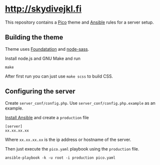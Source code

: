 # http://skydivejkl.fi

This repository contains a [Pico][] theme and [Ansible][] rules for a server
setup.

## Building the theme

Theme uses [Foundatation](http://foundation.zurb.com/) and [node-sass](https://github.com/andrew/node-sass).

Install node.js and GNU Make and run

    make

After first run you can just use `make scss` to build CSS.

## Configuring the server

Create `server_conf/config.php`. Use `server_conf/config.php.example` as an
example.

[Install Ansible][a-install] and create a `production` file

```
[server]
xx.xx.xx.xx
```

Where `xx.xx.xx.xx` is the ip address or hostname of the server.

Then just execute the `pico.yaml` playbook using the `production` file.

    ansible-playbook -k -u root -i production pico.yaml

[Ansible]: http://www.ansible.com
[Pico]: http://pico.dev7studios.com/
[a-install]: http://docs.ansible.com/intro_installation.html

